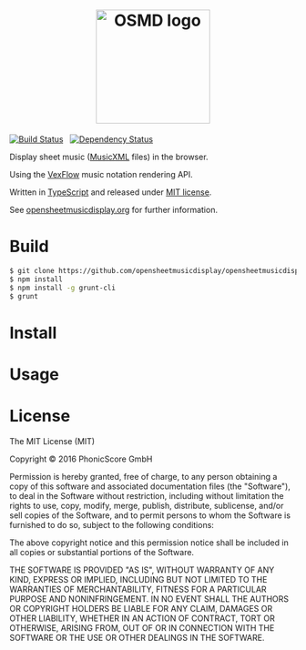 <h1 align="center">
  <img alt="OSMD logo" src="http://opensheetmusicdisplay.org/wp-content/uploads/2015/03/OSMD_3_icon.png" width="200"/>
</h1>

[![Build Status](https://travis-ci.org/opensheetmusicdisplay/opensheetmusicdisplay.svg?branch=master)](https://travis-ci.org/opensheetmusicdisplay/opensheetmusicdisplay)
&nbsp;
[![Dependency Status](https://david-dm.org/opensheetmusicdisplay/opensheetmusicdisplay.png)](https://david-dm.org/opensheetmusicdisplay/opensheetmusicdisplay)

Display sheet music ([MusicXML](http://www.musicxml.com) files) in the browser.

Using the [VexFlow](https://github.com/0xfe/vexflow) music notation rendering API.

Written in [TypeScript](https://www.typescriptlang.org) and released under [MIT license](#license).

See [opensheetmusicdisplay.org](http://opensheetmusicdisplay.org) for further information.


# Build
```bash
$ git clone https://github.com/opensheetmusicdisplay/opensheetmusicdisplay.git
$ npm install
$ npm install -g grunt-cli
$ grunt
```

# Install

# Usage

# <a name="license"></a>License
The MIT License (MIT)

Copyright &copy; 2016 PhonicScore GmbH

Permission is hereby granted, free of charge, to any person obtaining a copy of this software and associated documentation files (the "Software"), to deal in the Software without restriction, including without limitation the rights to use, copy, modify, merge, publish, distribute, sublicense, and/or sell copies of the Software, and to permit persons to whom the Software is furnished to do so, subject to the following conditions:

The above copyright notice and this permission notice shall be included in all copies or substantial portions of the Software.

THE SOFTWARE IS PROVIDED "AS IS", WITHOUT WARRANTY OF ANY KIND, EXPRESS OR IMPLIED, INCLUDING BUT NOT LIMITED TO THE WARRANTIES OF MERCHANTABILITY, FITNESS FOR A PARTICULAR PURPOSE AND NONINFRINGEMENT. IN NO EVENT SHALL THE AUTHORS OR COPYRIGHT HOLDERS BE LIABLE FOR ANY CLAIM, DAMAGES OR OTHER LIABILITY, WHETHER IN AN ACTION OF CONTRACT, TORT OR OTHERWISE, ARISING FROM, OUT OF OR IN CONNECTION WITH THE SOFTWARE OR THE USE OR OTHER DEALINGS IN THE SOFTWARE.
